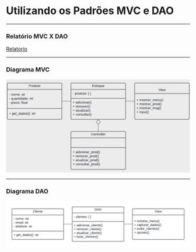 # Utilizando os Padrões MVC e DAO

---
### Relatório MVC X DAO
[Relatorio](relatorio.pdf)

---
### Diagrama MVC
<img src="diagramaMVC2.png">

---
### Diagrama DAO
<img src="diagramaDAO.png">

